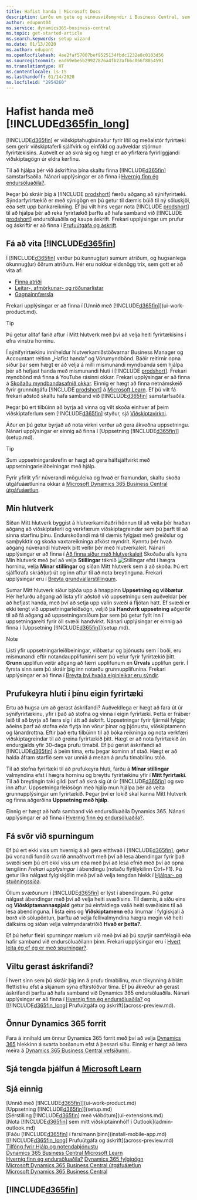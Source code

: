 ```yaml
---
title: Hafist handa | Microsoft Docs
description: Lærðu um getu og vinnusviðsmyndir í Business Central, sem er viðskiptahugbúnaður fyrir lítil og meðalstór fyrirtæki.
author: edupont04
ms.service: dynamics365-business-central
ms.topic: get-started-article
ms.search.keywords: setup wizard
ms.date: 01/13/2020
ms.author: edupont
ms.openlocfilehash: 4ae2faf57007bef9525134fbdc1232e8c0103d56
ms.sourcegitcommit: ead69ebe5b29927876a4fb23afb6c066f8854591
ms.translationtype: HT
ms.contentlocale: is-IS
ms.lasthandoff: 01/14/2020
ms.locfileid: "2954260"
---
```

# <a name="getting-started-with-included365fin_longincludesd365fin_long_mdmd"></a>Hafist handa með [!INCLUDE[d365fin_long](includes/d365fin_long_md.md)]
[!INCLUDE[d365fin](includes/d365fin_md.md)] er viðskiptahugbúnaður fyrir lítil og meðalstór fyrirtæki sem gerir viðskiptaferli sjálfvirk og einföld og auðveldar stjórnun fyrirtækisins. Auðvelt er að skrá sig og hægt er að yfirfæra fyrirliggjandi viðskiptagögn úr eldra kerfinu.  

Til að hjálpa þér við áskriftina þína skaltu finna [!INCLUDE[d365fin](includes/d365fin_md.md)] samstarfsaðila. Nánari upplýsingar er að finna í [Hvernig finn ég endursöluaðila?](across-faq.md#findpartner).  

Þegar þú skráir þig á [!INCLUDE [prodshort](includes/prodshort.md)] færðu aðgang að sýnifyrirtæki. Sýndarfyrirtækið er með sýnigögn en þú getur til dæmis búið til ný söluskjöl, eða sett upp bankareikning. Ef þú vilt hins vegar nota [!INCLUDE [prodshort](includes/prodshort.md)] til að hjálpa þér að reka fyrirtækið þarftu að hafa samband við [!INCLUDE [prodshort](includes/prodshort.md)] endursöluaðila og kaupa áskrift. Frekari upplýsingar um prufur og áskriftir er að finna í [Prufuútgáfa og áskrift](across-preview.md).  

## <a name="get-to-know-included365finincludesd365fin_mdmd"></a>Fá að vita [!INCLUDE[d365fin](includes/d365fin_md.md)]

Í [!INCLUDE[d365fin](includes/d365fin_md.md)] verður þú kunnug(ur) sumum atriðum, og hugsanlega ókunnug(ur) öðrum atriðum. Hér eru nokkur eldsnögg trix, sem gott er að vita af:  

* [Finna atriði](ui-search.md)  
* [Leitar-, afmörkunar- og röðunarlistar](ui-enter-criteria-filters.md)  
* [Gagnainnfærsla](ui-enter-data.md)  

Frekari upplýsingar er að finna í [Unnið með [!INCLUDE[d365fin](includes/d365fin_md.md)]](ui-work-product.md).  

> [!TIP]  
> Þú getur alltaf farið aftur í Mitt hlutverk með því að velja heiti fyrirtækisins í efra vinstra horninu.

Í sýnifyrirtækinu inniheldur hlutverkamiðstöðvarnar Business Manager og Accountant reitinn „Hafist handa“ og Vörumyndbönd. Báðir reitirnir opna síður þar sem hægt er að velja á milli mismunandi myndbanda sem hjálpa þér að hefjast handa með mismunandi hluti í [!INCLUDE [prodshort](includes/prodshort.md)]. Frekari myndbönd má finna á YouTube rásinni okkar. Frekari upplýsingar er að finna á [Skoðaðu myndbandasafnið okkar](across-videos.md). Einnig er hægt að finna netnámskeið fyrir grunnútgáfu [!INCLUDE [prodshort](includes/prodshort.md)] á [Microsoft Learn](/learn/browse/?products=dynamics-business-central). Ef þú vilt fá frekari aðstoð skaltu hafa samband við [!INCLUDE[d365fin](includes/d365fin_md.md)] samstarfsaðila.  

Þegar þú ert tilbúinn að byrja að vinna og vilt skoða einhver af þeim viðskiptaferlum sem [!INCLUDE[d365fin](includes/d365fin_md.md)] styður, sjá [Viðskiptavirkni](across-business-functionality.md).

Áður en þú getur byrjað að nota virkni verður að gera ákveðna uppsetningu. Nánari upplýsingar er einnig að finna í [Uppsetning [!INCLUDE[d365fin](includes/d365fin_md.md)]](setup.md).  

> [!TIP]
> Sum uppsetningarskrefin er hægt að gera hálfsjálfvirkt með uppsetningarleiðbeiningar með hjálp.

Fyrir yfirlit yfir núverandi möguleika og hvað er framundan, skaltu skoða útgáfuáætlunina okkar á [Microsoft Dynamics 365 Business Central útgáfuáætlun](https://go.microsoft.com/fwlink/?linkid=2047422).  

## <a name="the-role-centers"></a>Mín hlutverk
Síðan Mitt hlutverk byggist á hlutverkamiðaðri hönnun til að veita þér hraðan aðgang að viðskiptaferli og verkfærum viðskiptagreindar sem þú þarft til að sinna starfinu þínu. Endurskoðandi má til dæmis fylgjast með greiðslur og samþykktir og skoða vaxtareikninga afköst myndrit. Kynntu þér hvað aðgang núverandi hlutverk þitt veitir þér með hlutverkaleit. Nánari upplýsingar er að finna í [Að finna síður með hlutverkaleit](ui-role-explorer.md) Skoðaðu alls kyns Mín hlutverk með því að velja **Stillingar** táknið ![Stillingar](media/ui-experience/settings_icon_small.png "Stillingatákn fyrir hlutverkamiðstöð") efst í hægra horninu, velja **Mínar stillingar** og síðan Mitt hlutverk sem á að skoða. Þú ert sjálfkrafa skráð(ur) út og inn aftur til að nota breytinguna. Frekari upplýsingar eru í [Breyta grundvallarstillingum](ui-change-basic-settings.md).  

Sumar Mitt hlutverk síður bjóða upp á hnappinn **Uppsetning og viðbætur**. Hér hefurðu aðgang að lista yfir aðstoð við uppsetningu sem auðveldar þér að hefjast handa, með því að setja upp valin svæði á fljótan hátt. Ef svæði er ekki tengt við uppsetningarleiðsögn, veljið þá **Handvirk uppsetning** aðgerðir til að fá aðgang að uppsetningarsíðum þar sem þú getur fyllt inn í uppsetningareiti fyrir öll svæði handvirkt. Nánari upplýsingar er einnig að finna í [Uppsetning [!INCLUDE[d365fin](includes/d365fin_md.md)]](setup.md).  

> [!NOTE]
> Listi yfir uppsetningarleiðbeiningar, viðbætur og þjónustu sem í boði, eru mismunandi eftir notandaupplifuninni sem þú velur fyrir fyrirtækið þitt. **Grunn** upplifun veitir aðgang að færri upplifunum en **Úrvals** upplifun gerir. Í fyrsta sinn sem þú skráir þig inn notarðu grunnupplifunina. Frekari upplýsingar er að finna í [Breyta því hvaða eiginleikar eru sýndir](ui-experiences.md).  

## <a name="trying-things-out-in-your-own-company"></a>Prufukeyra hluti í þínu eigin fyrirtæki
Ertu að hugsa um að gerast áskrifandi? Auðveldlega er hægt að fara út úr sýnifyrirtækinu, yfir í það að stofna og vinna í eigin fyrirtæki. Þetta er frábær leið til að byrja að færa sig í átt að áskrift. Uppsetningar fyrir fjármál fylgja; aðeins þarf að stofna eða flytja inn vörur þínar og þjónustu, viðskiptamenn og lánardrottna. Eftir það ertu tilbúinn til að bóka reikninga og nota verkfæri viðskiptagreindar til að greina fyrirtækið þitt. Hægt er að nota fyrirtækið án endurgjalds yfir 30-daga prufu tímabil. Ef þú gerist áskrifandi að [!INCLUDE[d365fin](includes/d365fin_md.md)] á þeim tíma, ertu þegar kominn af stað. Hægt er að halda áfram starfið sem var unnið á meðan á prufu tímabilinu stóð.  

Til að stofna fyrirtæki til að prufukeyra hluti, farðu á **Mínar stillingar** valmyndina efst í hægra horninu og breyttu fyrirtækinu yfir í **Mitt fyrirtæki**. Til að breytingin taki gildi þarf að skrá sig út úr [!INCLUDE[d365fin](includes/d365fin_md.md)] og svo inn aftur. Uppsetningarleiðsögn með hjálp mun hjálpa þér að veita grunnupplýsingar um fyrirtækið. Þegar því er lokið skal kanna Mitt hlutverk og finna aðgerðina **Uppsetning með hjálp**.  

Einnig er hægt að hafa samband við endursöluaðila Dynamics 365. Nánari upplýsingar er að finna í [Hvernig finn ég endursöluaðila?](across-faq.md#findpartner).  

## <a name="getting-answers-to-questions"></a>Fá svör við spurningum

Ef þú ert ekki viss um hvernig á að gera eitthvað í [!INCLUDE[d365fin](includes/d365fin_md.md)], getur þú vonandi fundið svarið annaðhvort með því að lesa ábendingar fyrir það svæði sem þú ert ekki viss um eða með því að lesa efnið með því að opna tengilinn *Frekari upplýsingar* í ábendingu (notaðu flýtilykilinn Ctrl+F1). Þú getur líka nálgast fylgiskjölin með því að velja tengdan hlekk í [Hjálpar- og stuðningssíða](product-help-and-support.md).  

Öllum svæðunum í [!INCLUDE[d365fin](includes/d365fin_md.md)] er lýst í ábendingum. Þú getur nálgast ábendingar með því að velja heiti svæðisins. Til dæmis, á síðu eins og **Viðskiptamannaspjald** getur þú einfaldlega valið heiti svæðisins til að lesa ábendinguna. Í lista eins og **Viðskiptamenn** eða línurnar í fylgiskjali á borð við sölupöntun, þarftu að velja fellivalmyndina hægra megin við heiti dálksins og síðan velja valmyndaratriðið **Hvað er þetta?**.  

Ef þú hefur fleiri spurningar mælum við með því að þú spyrjir samfélagið eða hafir samband við endursöluaðilann þinn. Frekari upplýsingar eru í [Hvert leita ég ef ég er með spurningar?](across-faq.md#where-do-i-go-if-i-have-questions).  

## <a name="ready-to-subscribe"></a>Viltu gerast áskrifandi?

Í hvert sinn sem þú skráir þig inn á prufu tímabilinu, mun tilkynning á blátt flettistiku efst á skjánum sýna eftirstöðvar tíma. Ef þú ákveður að gerast áskrifandi þarftu að hafa samband við Dynamics 365 endursöluaðila. Nánari upplýsingar er að finna í [Hvernig finn ég endursöluaðila?](across-faq.md#findpartner) og [[!INCLUDE[d365fin_long](includes/d365fin_long_md.md)] Prufuútgáfa og áskrift](across-preview.md).  

## <a name="other-dynamics-365-apps"></a>Önnur Dynamics 365 forrit
Fara á innihald um önnur Dynamics 365 forrit með því að velja [Dynamics 365](/dynamics365/) hlekkinn á svarta borðanum efst á þessari síðu. Einnig er hægt að læra meira á [Dynamics 365 Business Central vefsíðunni ](https://dynamics.microsoft.com/business-central/overview/).  

<!--COMMENTINGOUTTOREDUCENOISEIf you are an accountant, you can sign up for [!INCLUDE[d365acc_long](includes/d365acc_long_md.md)] and have seamless integration with [!INCLUDE[d365fin](includes/d365fin_md.md)]. For more information, see [Welcome to Dynamics 365 — Accountant Hub](/dynamics365/accountants/index).-->

## <a name="see-related-training-at-microsoft-learnlearnpathsget-started-dynamics-365-business-central"></a>Sjá tengda þjálfun á [Microsoft Learn](/learn/paths/get-started-dynamics-365-business-central/)

## <a name="see-also"></a>Sjá einnig

[Unnið með [!INCLUDE[d365fin](includes/d365fin_md.md)]](ui-work-product.md)  
[Uppsetning [!INCLUDE[d365fin](includes/d365fin_md.md)]](setup.md)  
[Sérstilling [!INCLUDE[d365fin](includes/d365fin_md.md)] með viðbótum](ui-extensions.md)  
[Nota [!INCLUDE[d365fin](includes/d365fin_md.md)] sem mitt viðskiptainnhólf í Outlook](admin-outlook.md)  
[Fáðu [!INCLUDE[d365fin](includes/d365fin_md.md)] í farsímann þinn](install-mobile-app.md)  
[[!INCLUDE[d365fin_long](includes/d365fin_long_md.md)] Prufuútgáfa og áskrift](across-preview.md)  
[Tilföng fyrir Hjálp og notendaþjónustu](product-help-and-support.md)  
[Dynamics 365 Business Central Microsoft Learn](/learn/browse/?products=dynamics-business-central)  
[Hvernig finn ég endursöluaðila?](across-faq.md#findpartner)
[Dynamics 365 fylgigögn](/dynamics365/)  
[Microsoft Dynamics 365 Business Central útgáfuáætlun](https://go.microsoft.com/fwlink/?linkid=2047422)  
[Microsoft Dynamics 365 Business Central](https://go.microsoft.com/fwlink/?linkid=828707)  

## [!INCLUDE[d365fin](includes/free_trial_md.md)]
